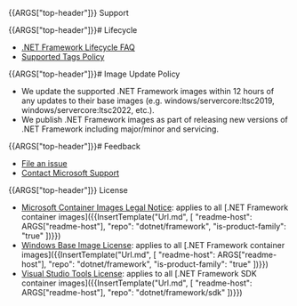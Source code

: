 {{ARGS["top-header"]}} Support

{{ARGS["top-header"]}}# Lifecycle

* [.NET Framework Lifecycle FAQ](https://support.microsoft.com/help/17455/lifecycle-faq-net-framework)
* [Supported Tags Policy](https://github.com/microsoft/dotnet-framework-docker/blob/main/documentation/supported-tags.md)

{{ARGS["top-header"]}}# Image Update Policy

* We update the supported .NET Framework images within 12 hours of any updates to their base images (e.g. windows/servercore:ltsc2019, windows/servercore:ltsc2022, etc.).
* We publish .NET Framework images as part of releasing new versions of .NET Framework including major/minor and servicing.

{{ARGS["top-header"]}}# Feedback

* [File an issue](https://github.com/microsoft/dotnet-framework-docker/issues/new/choose)
* [Contact Microsoft Support](https://support.microsoft.com/contactus/)

{{ARGS["top-header"]}} License

* [Microsoft Container Images Legal Notice](https://aka.ms/mcr/osslegalnotice): applies to all [.NET Framework container images]({{InsertTemplate("Url.md", [ "readme-host": ARGS["readme-host"], "repo": "dotnet/framework", "is-product-family": "true" ])}})
* [Windows Base Image License](https://learn.microsoft.com/en-us/virtualization/windowscontainers/images-eula): applies to all [.NET Framework container images]({{InsertTemplate("Url.md", [ "readme-host": ARGS["readme-host"], "repo": "dotnet/framework", "is-product-family": "true" ])}})
* [Visual Studio Tools License](https://visualstudio.microsoft.com/license-terms/mlt031519/): applies to all [.NET Framework SDK container images]({{InsertTemplate("Url.md", [ "readme-host": ARGS["readme-host"], "repo": "dotnet/framework/sdk" ])}})

